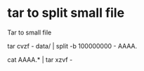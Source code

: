 # tar to split small file

Tar to small file

tar cvzf - data/ | split -b 100000000 - AAAA.

cat AAAA.* | tar xzvf -